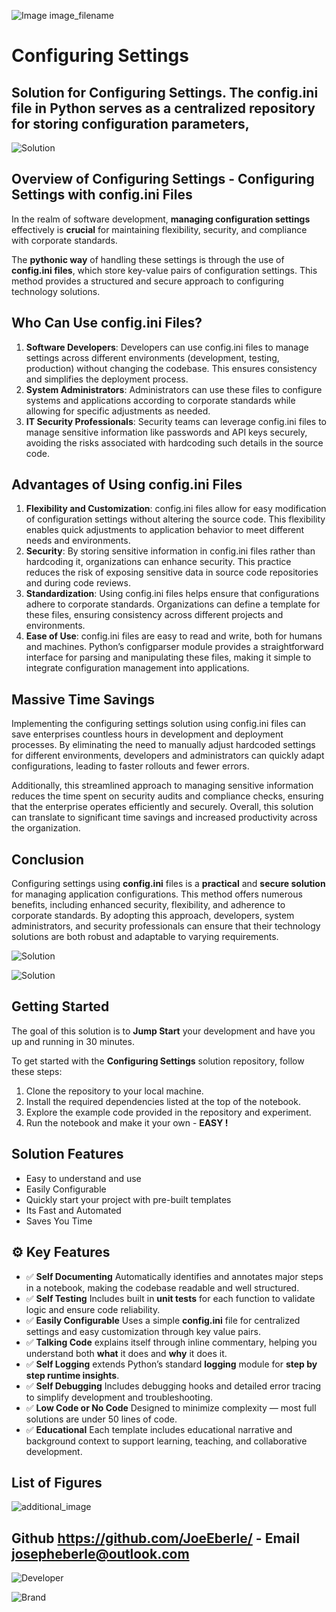 ![Image image_filename](solution_sign.png)
    
# Configuring Settings 

## Solution for Configuring Settings. The config.ini file in Python serves as a centralized repository for storing configuration parameters, 

    
![Solution](code.png)

    

## Overview of Configuring Settings - Configuring Settings with config.ini Files
In the realm of software development, **managing configuration settings** effectively is **crucial** for maintaining flexibility, security, and compliance with corporate standards. 

The **pythonic way** of handling these settings is through the use of **config.ini files**, which store key-value pairs of configuration settings. This method provides a structured and secure approach to configuring technology solutions.

## Who Can Use config.ini Files?
1. **Software Developers**: Developers can use config.ini files to manage settings across different environments (development, testing, production) without changing the codebase. This ensures consistency and simplifies the deployment process.
2. **System Administrators**: Administrators can use these files to configure systems and applications according to corporate standards while allowing for specific adjustments as needed.
3. **IT Security Professionals**: Security teams can leverage config.ini files to manage sensitive information like passwords and API keys securely, avoiding the risks associated with hardcoding such details in the source code.

## Advantages of Using config.ini Files
1. **Flexibility and Customization**: config.ini files allow for easy modification of configuration settings without altering the source code. This flexibility enables quick adjustments to application behavior to meet different needs and environments.
2. **Security**: By storing sensitive information in config.ini files rather than hardcoding it, organizations can enhance security. This practice reduces the risk of exposing sensitive data in source code repositories and during code reviews.
3. **Standardization**: Using config.ini files helps ensure that configurations adhere to corporate standards. Organizations can define a template for these files, ensuring consistency across different projects and environments.
4. **Ease of Use**: config.ini files are easy to read and write, both for humans and machines. Python’s configparser module provides a straightforward interface for parsing and manipulating these files, making it simple to integrate configuration management into applications.

## Massive Time Savings 
Implementing the configuring settings solution using config.ini files can save enterprises countless hours in development and deployment processes. By eliminating the need to manually adjust hardcoded settings for different environments, developers and administrators can quickly adapt configurations, leading to faster rollouts and fewer errors. 

Additionally, this streamlined approach to managing sensitive information reduces the time spent on security audits and compliance checks, ensuring that the enterprise operates efficiently and securely. Overall, this solution can translate to significant time savings and increased productivity across the organization.

## Conclusion
Configuring settings using **config.ini** files is a **practical** and **secure solution** for managing application configurations. This method offers numerous benefits, including enhanced security, flexibility, and adherence to corporate standards. By adopting this approach, developers, system administrators, and security professionals can ensure that their technology solutions are both robust and adaptable to varying requirements.


![Solution](code.png)

    
![Solution](code.png)

    
## Getting Started

The goal of this solution is to **Jump Start** your development and have you up and running in 30 minutes. 

To get started with the **Configuring Settings** solution repository, follow these steps:
1. Clone the repository to your local machine.
2. Install the required dependencies listed at the top of the notebook.
3. Explore the example code provided in the repository and experiment.
4. Run the notebook and make it your own - **EASY !**
    
## Solution Features

- Easy to understand and use  
- Easily Configurable 
- Quickly start your project with pre-built templates
- Its Fast and Automated
- Saves You Time 



## ⚙️ Key Features

- ✅ **Self Documenting** Automatically identifies and annotates major steps in a notebook, making the codebase readable and well structured.
- ✅ **Self Testing** Includes built in **unit tests** for each function to validate logic and ensure code reliability.
- ✅ **Easily Configurable** Uses a simple **config.ini** file for centralized settings and easy customization through key value pairs.
- ✅ **Talking Code** explains itself through inline commentary, helping you understand both **what** it does and **why** it does it.
- ✅ **Self Logging** extends Python’s standard **logging** module for **step by step runtime insights**.
- ✅ **Self Debugging** Includes debugging hooks and detailed error tracing to simplify development and troubleshooting.
- ✅ **Low Code or  No Code** Designed to minimize complexity — most full solutions are under 50 lines of code.
- ✅ **Educational** Each template includes educational narrative and background context to support learning, teaching, and collaborative development.

    
## List of Figures
 ![additional_image](configuring_settings.png)  <br>
    

## Github https://github.com/JoeEberle/ - Email  josepheberle@outlook.com 
    
![Developer](developer.png)

![Brand](brand.png)
    